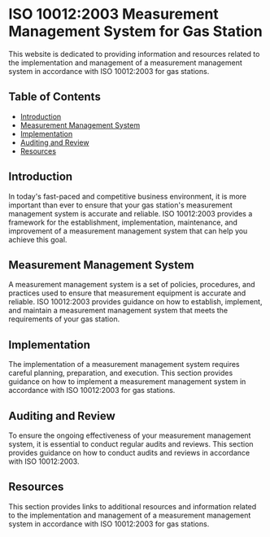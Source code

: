 # ISO 10012:2003 Measurement Management System for Gas Station

This website is dedicated to providing information and resources related to the implementation and management of a measurement management system in accordance with ISO 10012:2003 for gas stations. 

## Table of Contents

- [Introduction](#introduction)
- [Measurement Management System](#measurement-management-system)
- [Implementation](#implementation)
- [Auditing and Review](#auditing-and-review)
- [Resources](#resources)

## Introduction

In today's fast-paced and competitive business environment, it is more important than ever to ensure that your gas station's measurement management system is accurate and reliable. ISO 10012:2003 provides a framework for the establishment, implementation, maintenance, and improvement of a measurement management system that can help you achieve this goal.

## Measurement Management System

A measurement management system is a set of policies, procedures, and practices used to ensure that measurement equipment is accurate and reliable. ISO 10012:2003 provides guidance on how to establish, implement, and maintain a measurement management system that meets the requirements of your gas station.

## Implementation

The implementation of a measurement management system requires careful planning, preparation, and execution. This section provides guidance on how to implement a measurement management system in accordance with ISO 10012:2003 for gas stations.

## Auditing and Review

To ensure the ongoing effectiveness of your measurement management system, it is essential to conduct regular audits and reviews. This section provides guidance on how to conduct audits and reviews in accordance with ISO 10012:2003.

## Resources

This section provides links to additional resources and information related to the implementation and management of a measurement management system in accordance with ISO 10012:2003 for gas stations.
